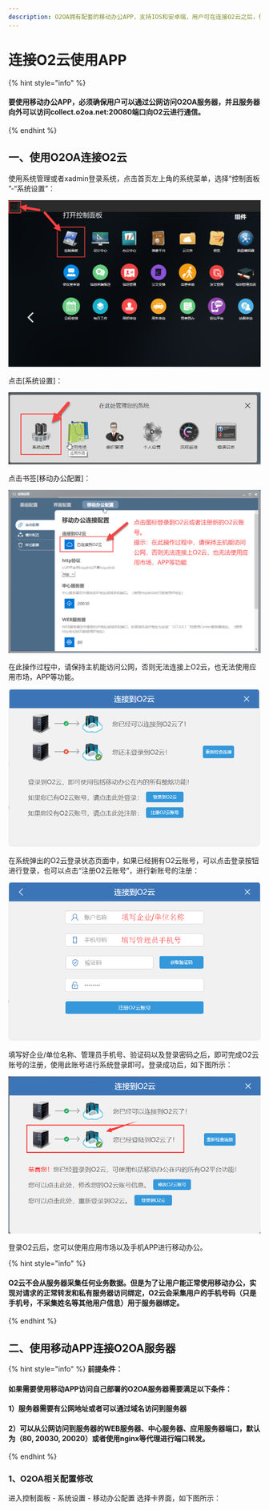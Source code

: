 ```yaml
---
description: O2OA拥有配套的移动办公APP，支持IOS和安卓端，用户可在连接O2云之后，使用APP使用移动办公。移动办公APP开放源代码，不会产生任何费用。
---
```


# 连接O2云使用APP

{% hint style="info" %}
#### 要使用移动办公APP，必须确保用户可以通过公网访问O2OA服务器，并且服务器向外可以访问collect.o2oa.net:20080端口向O2云进行通信。
{% endhint %}

##  一、**使用O2OA连接O2云**

使用系统管理或者xadmin登录系统，点击首页左上角的系统菜单，选择“控制面板 ”-“系统设置”：

![&#x7CFB;&#x7EDF;&#x5E94;&#x7528;&#x83DC;&#x5355;](../../.gitbook/assets/8620b906b095d29571f90a0327248345dd0.jpg)

点击\[系统设置\]：

![&#x63A7;&#x5236;&#x9762;&#x677F;](../../.gitbook/assets/5f989805743fcf54af34fd85237f8df21f6.jpg)

点击书签\[移动办公配置\]：

![&#x79FB;&#x52A8;&#x529E;&#x516C;&#x914D;&#x7F6E;](../../.gitbook/assets/9b9a87cb1ba2c86e4f1e3a8a6d1cb67da03.jpg)

在此操作过程中，请保持主机能访问公网，否则无法连接上O2云，也无法使用应用市场，APP等功能。

![&#x8FDE;&#x63A5;O2&#x4E91;](../../.gitbook/assets/987611a2de12576460b23651616f6441a05.jpg)

在系统弹出的O2云登录状态页面中，如果已经拥有O2云账号，可以点击登录按钮进行登录，也可以点击“注册O2云账号”，进行新账号的注册：

![&#x6CE8;&#x518C;&#x8D26;&#x53F7;](../../.gitbook/assets/7ed4ecca246685c91128fbfc477da9dd8fd.jpg)

填写好企业/单位名称、管理员手机号、验证码以及登录密码之后，即可完成O2云账号的注册，使用此账号进行系统登录即可。登录成功后，如下图所示：

![&#x8FDE;&#x63A5;&#x6210;&#x529F;](../../.gitbook/assets/c44834069fe54136651a92e7779a5aceeb5.jpg)

登录O2云后，您可以使用应用市场以及手机APP进行移动办公。

{% hint style="info" %}
#### O2云不会从服务器采集任何业务数据。但是为了让用户能正常使用移动办公，实现对请求的正常转发和私有服务器访问绑定，O2云会采集用户的手机号码（只是手机号，不采集姓名等其他用户信息）用于服务器绑定。
{% endhint %}

##  **二、使用移动APP连接O2OA服务器**

{% hint style="info" %}
**前提条件：**

#### 如果需要使用移动APP访问自己部署的O2OA服务器需要满足以下条件：

#### 1）服务器需要有**公网**地址或者可以通过域名访问到服务器

#### 2）可以从**公网**访问到服务器的WEB服务器、中心服务器、应用服务器端口，默认为（80, 20030, 20020）或者使用nginx等代理进行端口转发。
{% endhint %}

### **1、O2OA相关配置修改**

进入控制面板 - 系统设置 - 移动办公配置 选择卡界面，如下图所示：

















